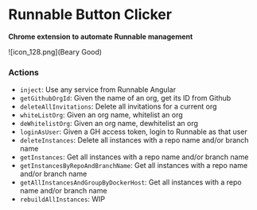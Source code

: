 # Runnable Button Clicker

**Chrome extension to automate Runnable management**

![icon_128.png](Beary Good)

### Actions

- `inject`: Use any service from Runnable Angular
- `getGithubOrgId`: Given the name of an org, get its ID from Github
- `deleteAllInvitations`: Delete all invitations for a current org
- `whiteListOrg`: Given an org name, whitelist an org
- `deWhitelistOrg`: Given an org name, dewhitelist an org
- `loginAsUser`: Given a GH access token, login to Runnable as that user
- `deleteInstances`: Delete all instances with a repo name and/or branch name
- `getInstances`: Get all instances with a repo name and/or branch name
- `getInstancesByRepoAndBranchName`: Get all instances with a repo name and/or branch name
- `getAllInstancesAndGroupByDockerHost`: Get all instances with a repo name and/or branch name
- `rebuildAllInstances`: WIP

